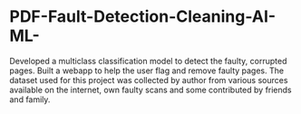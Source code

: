 # PDF-Fault-Detection-Cleaning-AI-ML-
Developed a multiclass classification model to detect the faulty, corrupted pages. Built a webapp to help the user flag and remove faulty pages. The dataset used for this project was collected by author from various sources available on the internet, own faulty scans and some contributed by friends and family.

